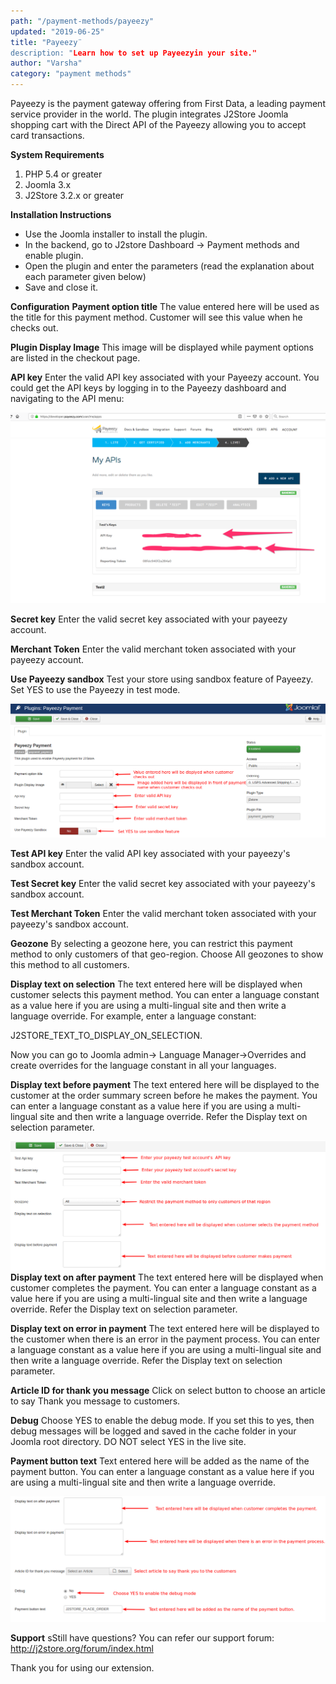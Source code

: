 ```yaml
---
path: "/payment-methods/payeezy"
updated: "2019-06-25"
title: "Payeezy¨
description: "Learn how to set up Payeezyin your site."
author: "Varsha"
category: "payment methods"
---
```


Payeezy is the payment gateway offering from First Data, a leading payment service provider in the world. The plugin integrates J2Store Joomla shopping cart with the Direct API of the Payeezy allowing you to accept card transactions.

**System Requirements**

1. PHP 5.4 or greater
2. Joomla 3.x
3. J2Store 3.2.x or greater

**Installation Instructions**

* Use the Joomla installer to install the plugin.
* In the backend, go to J2store Dashboard -> Payment methods and enable plugin.
* Open the plugin and enter the parameters (read the explanation about each parameter given below)
* Save and close it.

**Configuration**
**Payment option title**
The value entered here will be used as the title for this payment method. Customer will see this value when he checks out.

**Plugin Display Image**
This image will be displayed while payment options are listed in the checkout page.

**API key**
Enter the valid API key associated with your Payeezy account. 
You could get the API keys by logging in to the Payeezy dashboard and navigating to the API menu:
 
![pay](../../images/payment-methods/payeezy/payeezy.png)
 
 **Secret key**
Enter the valid secret key associated with your payeezy account.

**Merchant Token**
Enter the valid merchant token associated with your payeezy account.

**Use Payeezy sandbox**
Test your store using sandbox feature of Payeezy. Set YES to use the Payeezy in test mode.

![payeezypay](../../images/payment-methods/payeezy/payeezy_01.png)

**Test API key**
Enter the valid API key associated with your payeezy's sandbox account.

**Test Secret key**
Enter the valid secret key associated with your payeezy's sandbox account.

**Test Merchant Token**
Enter the valid merchant token associated with your payeezy's sandbox account.

**Geozone**
By selecting a geozone here, you can restrict this payment method to only customers of that geo-region. Choose All geozones to show this method to all customers.

**Display text on selection**
The text entered here will be displayed when customer selects this payment method. You can enter a language constant as a value here if you are using a multi-lingual site and then write a language override. For example, enter a language constant:

J2STORE_TEXT_TO_DISPLAY_ON_SELECTION.

Now you can go to Joomla admin-> Language Manager->Overrides and create overrides for the language constant in all your languages.

**Display text before payment**
The text entered here will be displayed to the customer at the order summary screen before he makes the payment. You can enter a language constant as a value here if you are using a multi-lingual site and then write a language override. Refer the Display text on selection parameter.

![payeezyplugin](../../images/payment-methods/payeezy/payeezy_02.png)
**Display text on after payment**
The text entered here will be displayed when customer completes the payment.
You can enter a language constant as a value here if you are using a multi-lingual site and then write a language override. Refer the Display text on selection parameter.

**Display text on error in payment**
The text entered here will be displayed to the customer when there is an error in the payment process.
You can enter a language constant as a value here if you are using a multi-lingual site and then write a language override. Refer the Display text on selection parameter.

**Article ID for thank you message**
Click on select button to choose an article to say Thank you message to customers.

**Debug**
Choose YES to enable the debug mode. If you set this to yes, then debug messages will be logged and saved in the cache folder in your Joomla root directory. DO NOT select YES in the live site.

**Payment button text**
Text entered here will be added as the name of the payment button.
You can enter a language constant as a value here if you are using a multi-lingual site and then write a language override.

![payeezy3](../../images/payment-methods/payeezy/payeezy_03.png)

**Support**
sStill have questions? You can refer our support forum: http://j2store.org/forum/index.html

Thank you for using our extension.

